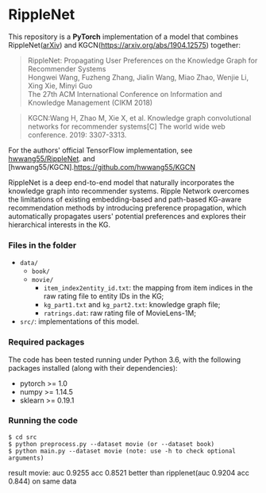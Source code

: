 # RippleNet

This repository is a **PyTorch** implementation of a model  that combines RippleNet([arXiv](https://arxiv.org/abs/1803.03467)) and KGCN(https://arxiv.org/abs/1904.12575) together:
> RippleNet: Propagating User Preferences on the Knowledge Graph for Recommender Systems  
Hongwei Wang, Fuzheng Zhang, Jialin Wang, Miao Zhao, Wenjie Li, Xing Xie, Minyi Guo  
The 27th ACM International Conference on Information and Knowledge Management (CIKM 2018)

> KGCN:Wang H, Zhao M, Xie X, et al. Knowledge graph convolutional networks for recommender systems[C]
The world wide web conference. 2019: 3307-3313.

For the authors' official TensorFlow implementation, see [hwwang55/RippleNet](https://github.com/hwwang55/RippleNet).
and [hwwang55/KGCN].https://github.com/hwwang55/KGCN


RippleNet is a deep end-to-end model that naturally incorporates the knowledge graph into recommender systems.
Ripple Network overcomes the limitations of existing embedding-based and path-based KG-aware recommendation methods by introducing preference propagation, which automatically propagates users' potential preferences and explores their hierarchical interests in the KG.



### Files in the folder

- `data/`
  - `book/`
  - `movie/`
    - `item_index2entity_id.txt`: the mapping from item indices in the raw rating file to entity IDs in the KG;
    - `kg_part1.txt` and `kg_part2.txt`: knowledge graph file;
    - `ratrings.dat`: raw rating file of MovieLens-1M;
- `src/`: implementations of this model.



### Required packages
The code has been tested running under Python 3.6, with the following packages installed (along with their dependencies):
- pytorch >= 1.0
- numpy >= 1.14.5
- sklearn >= 0.19.1


### Running the code
```
$ cd src
$ python preprocess.py --dataset movie (or --dataset book)
$ python main.py --dataset movie (note: use -h to check optional arguments)
```
result movie: auc 0.9255 acc 0.8521 better than ripplenet(auc 0.9204 acc 0.844) on same data

